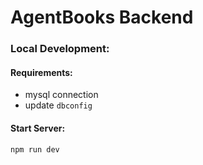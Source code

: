 # AgentBooks Backend

### Local Development:

#### Requirements:

- mysql connection
- update `dbconfig`

#### Start Server:

```shell
npm run dev
```
